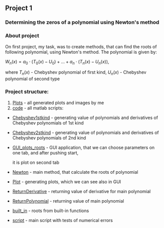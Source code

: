 ## Project 1
### Determining the zeros of a polynomial using Newton's method
### About project
On first project, my task, was to create methods, that can find the roots of following polynomial,
using Newton's method. The polynomial is given by: 

$W_n(x) = a_0 \cdot (T_0(x) - U_0) + \ldots + a_n \cdot (T_n(x) - U_n(x))$,

where $T_n(x)$ - Chebyshev polynomial of first kind, $U_n(x)$ - Chebyshev polynomial of second type
### Project structure:
1. [Plots](Plots) - all generated plots and images by me
2. [code](code) - all matlab scripts:
* [Chebyshev1stkind](code/Chebyshev1stkind.m) - generating value of polynomials and derivatives of Chebyshev polynomials of 1st kind
* [Chebyshev2stkind](code/Chebyshev2ndkind.m) - generating value of polynomials and derivatives of Chebyshev polynomials of 2nd kind
* [GUI_plots_roots](code/GUI_plots_roots.mlapp) - GUI application, that we can choose parameters on one tab, and after pushing start,

   it is plot on second tab
* [Newton](code/Newton.m) - main method, that calculate the roots of polynomial
* [Plot](code/Plot.m) - generating plots, which we can see also in GUI
* [ReturnDerivative](code/ReturnDerivative.m) - returning value of derivative for main polynomial
* [ReturnPolynomial](code/ReturnPolynomial.m) - returning value of main polynomial
* [built_in](code/built_in.m) - roots from built-in functions
* [script](code/skript.m) - main script with tests of numerical errors

